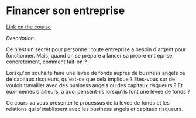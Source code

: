 # Financer son entreprise 

[Link on the course](https://openclassrooms.com/fr/courses/1946346-financer-son-entreprise)

*Description:*

Ce n'est un secret pour personne : toute entreprise a besoin d'argent pour fonctionner. Mais, quand on se prepare a lancer sa propre entreprise, concretement, comment fait-on ?

Lorsqu'on souhaite faire une levee de fonds aupres de business angels ou de capitaux risqueurs, qu'est-ce que cela implique ? Etes-vous sur de vouloir travailler avec des business angels ou des capitaux risqueurs ? Et eux-memes d'ailleurs, a quoi pensent-ils lorsqu'ils font une levee de fonds ?

Ce cours va vous presenter le processus de la levee de fonds et les relations qui s'etablissent avec les business angels et capitaux risqueurs.
